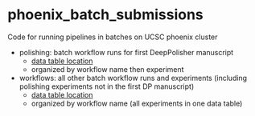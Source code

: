 # phoenix_batch_submissions
Code for running pipelines in batches on UCSC phoenix cluster

- polishing: batch workflow runs for first DeepPolisher manuscript
    - [data table location](https://docs.google.com/spreadsheets/d/17HVGUJ7cvf8SvxkLNVg4cGcIvDTaDCJvnGf56CT27d4/edit?pli=1&gid=1646946881#gid=1646946881)
    - organized by workflow name then experiment
- workflows: all other batch workflow runs and experiments (including polishing experiments not in the first DP manuscript)
    - [data table location](https://docs.google.com/spreadsheets/d/1zQ1ICWvyYBqy_7L7vS6QsvlwGJyMIbwQrcZxH_Cbu1g/edit?gid=0#gid=0)
    - organized by workflow name (all experiments in one data table)
